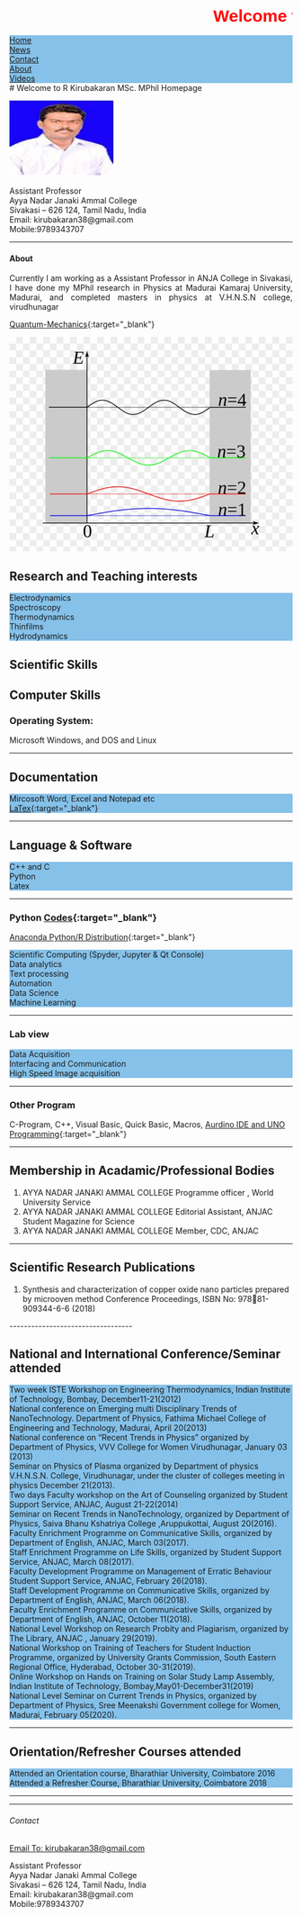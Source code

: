 <html>
  <head>
    <title>Title of the document</title>
    <style>
      marquee{
      font-size: 30px;
      font-weight: 800;
      color: #FF0000;
      font-family: sans-serif;
      }
    </style>
  </head>
  <body>
    <marquee> Welcome to  R Kirubakaran MSc. MPhil Homepage</marquee>
  </body>
</html>


<html>
<head>
<style>
ul {
  list-style-type: none;
  margin: 0;
  padding: 0;
  overflow: hidden;
  background-color: #85C1E9;
}

li {
  float: left;
}

li a {
  display: block;
  color: white;
  text-align: center;
  padding: 14px 16px;
  text-decoration: none;
}

li a:hover {
  background-color: #1B4F72;
}
</style>
</head>
<body>
<ul>
  <li class="nav-item"><a class="nav-link" href="#home">Home</a></li>
  <li class="nav-item"><a class="nav-link" href="#news">News</a></li>
  <li class="nav-item"> <a class="nav-link" href="#contact">Contact</a></li>
  <li class="nav-item"><a class="nav-link" href="#about">About</a></li>
  <li class="nav-item"><a class="nav-link" href="#Videos">Videos</a></li>
</ul>
</body>
</html>
# Welcome to  R Kirubakaran MSc. MPhil Homepage 

![kirubha](kiruba.JPG)

<p style='text-align: justify;'>
Assistant Professor<br /> 
Ayya Nadar Janaki Ammal College<br /> 
Sivakasi – 626 124, Tamil Nadu, India<br /> 
Email: kirubakaran38@gmail.com<br /> 
Mobile:9789343707
</p>

<a class="anchor" id="About"></a>
<hr class="featurette-divider">
<div class="row">
<div class="col-md-4">
<h4>About</h4>
<p style='text-align: justify;'>
Currently I am working as a Assistant Professor in ANJA College in Sivakasi, I have done my MPhil research in Physics at Madurai Kamaraj University, Madurai, and completed masters in physics at V.H.N.S.N college, virudhunagar</p>
</div>
</div>



[Quantum-Mechanics](https://github.com/mvku/Quantum-Mechanics/blob/master/Quantum%20Physics.ipynb){:target="_blank"}


![particle](/images/qm.png)


## Research and Teaching interests
* Electrodynamics 
* Spectroscopy 
* Thermodynamics
* Thinfilms 
* Hydrodynamics


## Scientific Skills
<p style='text-align: justify;'> 
</p>


## Computer Skills
### Operating System:
Microsoft Windows, and DOS and Linux

------------------------------------

## Documentation 
* Mircosoft Word, Excel and Notepad etc
* [LaTex](https://www.latex-project.org/){:target="_blank"}  
 
----------------------------------
 
## Language & Software
* C++ and C
* Python
* Latex

----------------------------------

### Python [Codes](https://github.com/mvku/kirubakaran/blob/master/Python.md){:target="_blank"} 
[Anaconda Python/R Distribution](https://www.anaconda.com/distribution/){:target="_blank"}
* Scientific Computing (Spyder, Jupyter & Qt Console)
* Data analytics
* Text processing
* Automation
* Data Science
* Machine Learning

----------------------------------
### Lab view
* Data Acquisition
* Interfacing and Communication
* High Speed Image acquisition

----------------------------------
### Other Program 
C-Program, C++, Visual Basic, Quick Basic, Macros, [Aurdino IDE and UNO Programming](https://www.arduino.cc/en/Guide/ArduinoUno){:target="_blank"}

----------------------------------

## Membership in Acadamic/Professional Bodies
1.	AYYA NADAR JANAKI AMMAL COLLEGE	Programme officer , World University Service
2.	AYYA NADAR JANAKI AMMAL COLLEGE	Editorial Assistant, ANJAC Student Magazine for Science
3.	AYYA NADAR JANAKI AMMAL COLLEGE	Member, CDC, ANJAC

----------------------------------

## Scientific Research Publications 
<ol>
<li>  Synthesis and characterization of copper oxide nano particles prepared by microoven method
Conference Proceedings, ISBN No:  97881-909344-6-6 (2018)
</ol>
----------------------------------

## National and International Conference/Seminar attended
*	Two week ISTE Workshop on Engineering Thermodynamics, Indian Institute of Technology, Bombay, December11-21(2012) 
*	National conference on Emerging multi Disciplinary Trends of NanoTechnology. Department of Physics, Fathima Michael College of Engineering and Technology, Madurai, April 20(2013)
*	National conference on “Recent Trends in Physics” organized by Department of Physics, VVV College for Women Virudhunagar, January 03 (2013)
*	Seminar on Physics of Plasma organized by Department  of physics V.H.N.S.N. College, Virudhunagar, under the cluster of colleges meeting in physics December 21(2013).
*	Two days Faculty workshop on the Art of Counseling organized by Student Support Service, ANJAC,  August 21-22(2014)
*	Seminar on Recent Trends in NanoTechnology, organized by Department of Physics, Saiva Bhanu Kshatriya College ,Aruppukottai, August 20(2016).
*	Faculty Enrichment Programme on Communicative Skills, organized by Department of English, ANJAC,  March 03(2017).
*	Staff Enrichment Programme on Life Skills, organized by Student Support Service, ANJAC,  March 08(2017).
*	Faculty Development Programme on Management of Erratic Behaviour 
Student Support Service, ANJAC,  February  26(2018).
*	Staff Development  Programme on Communicative Skills, organized by Department of English, ANJAC,  March 06(2018).
*	Faculty Enrichment Programme on Communicative Skills, organized by Department of English, ANJAC,  October 11(2018).
*	National Level Workshop on Research Probity and Plagiarism, organized by The Library, ANJAC , January 29(2019).
*	National Workshop on Training of Teachers for Student Induction Programme, organized by University Grants Commission, South Eastern Regional Office, Hyderabad, October 30-31(2019).
*	Online Workshop on Hands on Training on Solar Study Lamp Assembly,
Indian Institute of Technology, Bombay,May01-December31(2019)
*	National Level Seminar on Current Trends in Physics, organized by Department of Physics, Sree Meenakshi Government college for Women, Madurai, February 05(2020).

----------------------------------

## Orientation/Refresher Courses attended
*	Attended an Orientation course, Bharathiar University, Coimbatore 2016
*	Attended a Refresher Course, Bharathiar University, Coimbatore 2018

----------------------------------

<a class="anchor" id="contact"></a>
<hr class="featurette-divider">
<div class="row">
  <div class="col-md-6">
 <h6>Contact</h6>
 <p><a href="mailto:kirubakaran38@gmail.com">Email To: kirubakaran38@gmail.com</a></p>
 Assistant Professor<br>
 Ayya Nadar Janaki Ammal College<br>
 Sivakasi – 626 124, Tamil Nadu, India<br>
 Email: kirubakaran38@gmail.com<br>
 Mobile:9789343707<br>
</div>
</div>


